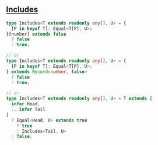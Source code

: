 ## [Includes](https://github.com/type-challenges/type-challenges/blob/main/questions/00898-easy-includes/README.md)

<!-- notecardId: 1739478074486 -->

```ts
type Includes<T extends readonly any[], U> = {
  [P in keyof T]: Equal<T[P], U>;
}[number] extends false
  ? false
  : true;

// or
type Includes<T extends readonly any[], U> = {
  [P in keyof T]: Equal<T[P], U>;
} extends Record<number, false>
  ? false
  : true;

// or
type Includes<T extends readonly any[], U> = T extends [
  infer Head,
  ...infer Tail
]
  ? Equal<Head, U> extends true
    ? true
    : Includes<Tail, U>
  : false;
```
